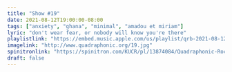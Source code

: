 ```yaml
---
title: "Show #19"
date: 2021-08-12T19:00:00-08:00
tags: ["anxiety", "ghana", "minimal", "amadou et miriam"]
lyric: "don't wear fear, or nobody will know you're there"
playlistlink: "https://embed.music.apple.com/us/playlist/qrb-2021-08-12/pl.u-g36GuVlZNy"
imagelink: "http://www.quadraphonic.org/19.jpg"
spinitronlink: "https://spinitron.com/KUCR/pl/13874084/Quadraphonic-Rock-Block"
draft: false
---
```

